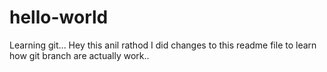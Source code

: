 # hello-world
Learning git...
Hey this anil rathod
I did changes to this readme file to learn how git branch are actually work..
